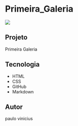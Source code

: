 # Primeira_Galeria

![](./Captura%20de%20Tela%202025-02-28%20%C3%A0s%2016.54.17.png)

## Projeto
Primeira Galeria 

## Tecnologia
* HTML
* CSS
* GitHub
* Markdown

## Autor
paulo vinicius